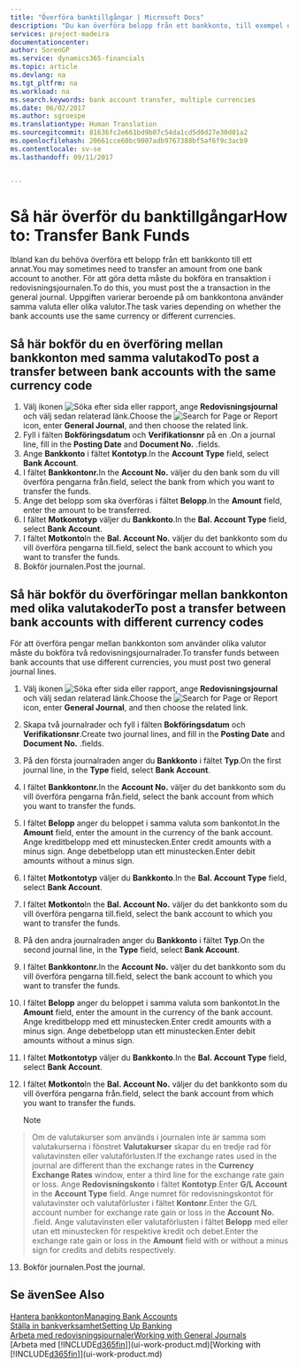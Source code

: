 ```yaml
---
title: "Överföra banktillgångar | Microsoft Docs"
description: "Du kan överföra belopp från ett bankkonto, till exempel olika valutor genom att bokföra transaktionen i redovisningsjournalen."
services: project-madeira
documentationcenter: 
author: SorenGP
ms.service: dynamics365-financials
ms.topic: article
ms.devlang: na
ms.tgt_pltfrm: na
ms.workload: na
ms.search.keywords: bank account transfer, multiple currencies
ms.date: 06/02/2017
ms.author: sgroespe
ms.translationtype: Human Translation
ms.sourcegitcommit: 81636fc2e661bd9b07c54da1cd5d0d27e30d01a2
ms.openlocfilehash: 20661cce60bc9007adb9767388bf5af6f9c3acb9
ms.contentlocale: sv-se
ms.lasthandoff: 09/11/2017


---
```

# <a name="how-to-transfer-bank-funds"></a><span data-ttu-id="ddb79-103">Så här överför du banktillgångar</span><span class="sxs-lookup"><span data-stu-id="ddb79-103">How to: Transfer Bank Funds</span></span>
<span data-ttu-id="ddb79-104">Ibland kan du behöva överföra ett belopp från ett bankkonto till ett annat.</span><span class="sxs-lookup"><span data-stu-id="ddb79-104">You may sometimes need to transfer an amount from one bank account to another.</span></span> <span data-ttu-id="ddb79-105">För att göra detta måste du bokföra en transaktion i redovisningsjournalen.</span><span class="sxs-lookup"><span data-stu-id="ddb79-105">To do this, you must post the a transaction in the general journal.</span></span> <span data-ttu-id="ddb79-106">Uppgiften varierar beroende på om bankkontona använder samma valuta eller olika valutor.</span><span class="sxs-lookup"><span data-stu-id="ddb79-106">The task varies depending on whether the bank accounts use the same currency or different currencies.</span></span>

## <a name="to-post-a-transfer-between-bank-accounts-with-the-same-currency-code"></a><span data-ttu-id="ddb79-107">Så här bokför du en överföring mellan bankkonton med samma valutakod</span><span class="sxs-lookup"><span data-stu-id="ddb79-107">To post a transfer between bank accounts with the same currency code</span></span>
1. <span data-ttu-id="ddb79-108">Välj ikonen ![Söka efter sida eller rapport](media/ui-search/search_small.png "ikonen Söka efter sida eller rapport"), ange **Redovisningsjournal** och välj sedan relaterad länk.</span><span class="sxs-lookup"><span data-stu-id="ddb79-108">Choose the ![Search for Page or Report](media/ui-search/search_small.png "Search for Page or Report icon") icon, enter **General Journal**, and then choose the related link.</span></span>
2. <span data-ttu-id="ddb79-109">Fyll i fälten **Bokföringsdatum** och **Verifikationsnr** på en .</span><span class="sxs-lookup"><span data-stu-id="ddb79-109">On a journal line, fill in the **Posting Date** and **Document No.**</span></span> <span data-ttu-id="ddb79-110">.</span><span class="sxs-lookup"><span data-stu-id="ddb79-110">fields.</span></span>
3. <span data-ttu-id="ddb79-111">Ange **Bankkonto** i fältet **Kontotyp**.</span><span class="sxs-lookup"><span data-stu-id="ddb79-111">In the **Account Type** field, select **Bank Account**.</span></span>
4. <span data-ttu-id="ddb79-112">I fältet **Bankkontonr.**</span><span class="sxs-lookup"><span data-stu-id="ddb79-112">In the **Account No.**</span></span> <span data-ttu-id="ddb79-113">väljer du den bank som du vill överföra pengarna från.</span><span class="sxs-lookup"><span data-stu-id="ddb79-113">field, select the bank from which you want to transfer the funds.</span></span>
5. <span data-ttu-id="ddb79-114">Ange det belopp som ska överföras i fältet **Belopp**.</span><span class="sxs-lookup"><span data-stu-id="ddb79-114">In the **Amount** field, enter the amount to be transferred.</span></span>
6. <span data-ttu-id="ddb79-115">I fältet **Motkontotyp** väljer du **Bankkonto**.</span><span class="sxs-lookup"><span data-stu-id="ddb79-115">In the **Bal. Account Type** field, select **Bank Account**.</span></span>
7. <span data-ttu-id="ddb79-116">I fältet **Motkonto**</span><span class="sxs-lookup"><span data-stu-id="ddb79-116">In the **Bal. Account No.**</span></span> <span data-ttu-id="ddb79-117">väljer du det bankkonto som du vill överföra pengarna till.</span><span class="sxs-lookup"><span data-stu-id="ddb79-117">field, select the bank account to which you want to transfer the funds.</span></span>
8. <span data-ttu-id="ddb79-118">Bokför journalen.</span><span class="sxs-lookup"><span data-stu-id="ddb79-118">Post the journal.</span></span>

## <a name="to-post-a-transfer-between-bank-accounts-with-different-currency-codes"></a><span data-ttu-id="ddb79-119">Så här bokför du överföringar mellan bankkonton med olika valutakoder</span><span class="sxs-lookup"><span data-stu-id="ddb79-119">To post a transfer between bank accounts with different currency codes</span></span>
<span data-ttu-id="ddb79-120">För att överföra pengar mellan bankkonton som använder olika valutor måste du bokföra två redovisningsjournalrader.</span><span class="sxs-lookup"><span data-stu-id="ddb79-120">To transfer funds between bank accounts that use different currencies, you must post two general journal lines.</span></span>

1. <span data-ttu-id="ddb79-121">Välj ikonen ![Söka efter sida eller rapport](media/ui-search/search_small.png "ikonen Söka efter sida eller rapport"), ange **Redovisningsjournal** och välj sedan relaterad länk.</span><span class="sxs-lookup"><span data-stu-id="ddb79-121">Choose the ![Search for Page or Report](media/ui-search/search_small.png "Search for Page or Report icon") icon, enter **General Journal**, and then choose the related link.</span></span>
2. <span data-ttu-id="ddb79-122">Skapa två journalrader och fyll i fälten **Bokföringsdatum** och **Verifikationsnr**.</span><span class="sxs-lookup"><span data-stu-id="ddb79-122">Create two journal lines, and fill in the **Posting Date** and **Document No.**</span></span> <span data-ttu-id="ddb79-123">.</span><span class="sxs-lookup"><span data-stu-id="ddb79-123">fields.</span></span>
3. <span data-ttu-id="ddb79-124">På den första journalraden anger du **Bankkonto** i fältet **Typ**.</span><span class="sxs-lookup"><span data-stu-id="ddb79-124">On the first journal line, in the **Type** field, select **Bank Account**.</span></span>
4. <span data-ttu-id="ddb79-125">I fältet **Bankkontonr.**</span><span class="sxs-lookup"><span data-stu-id="ddb79-125">In the **Account No.**</span></span> <span data-ttu-id="ddb79-126">väljer du det bankkonto som du vill överföra pengarna från.</span><span class="sxs-lookup"><span data-stu-id="ddb79-126">field, select the bank account from which you want to transfer the funds.</span></span>
5. <span data-ttu-id="ddb79-127">I fältet **Belopp** anger du beloppet i samma valuta som bankontot.</span><span class="sxs-lookup"><span data-stu-id="ddb79-127">In the **Amount** field, enter the amount in the currency of the bank account.</span></span> <span data-ttu-id="ddb79-128">Ange kreditbelopp med ett minustecken.</span><span class="sxs-lookup"><span data-stu-id="ddb79-128">Enter credit amounts with a minus sign.</span></span> <span data-ttu-id="ddb79-129">Ange debetbelopp utan ett minustecken.</span><span class="sxs-lookup"><span data-stu-id="ddb79-129">Enter debit amounts without a minus sign.</span></span>
6. <span data-ttu-id="ddb79-130">I fältet **Motkontotyp** väljer du **Bankkonto**.</span><span class="sxs-lookup"><span data-stu-id="ddb79-130">In the **Bal. Account Type** field, select **Bank Account**.</span></span>
7. <span data-ttu-id="ddb79-131">I fältet **Motkonto**</span><span class="sxs-lookup"><span data-stu-id="ddb79-131">In the **Bal. Account No.**</span></span> <span data-ttu-id="ddb79-132">väljer du det bankkonto som du vill överföra pengarna till.</span><span class="sxs-lookup"><span data-stu-id="ddb79-132">field, select the bank account to which you want to transfer the funds.</span></span>
8. <span data-ttu-id="ddb79-133">På den andra journalraden anger du **Bankkonto** i fältet **Typ**.</span><span class="sxs-lookup"><span data-stu-id="ddb79-133">On the second journal line, in the **Type** field, select **Bank Account**.</span></span>
9. <span data-ttu-id="ddb79-134">I fältet **Bankkontonr.**</span><span class="sxs-lookup"><span data-stu-id="ddb79-134">In the **Account No.**</span></span> <span data-ttu-id="ddb79-135">väljer du det bankkonto som du vill överföra pengarna till.</span><span class="sxs-lookup"><span data-stu-id="ddb79-135">field, select the bank account to which you want to transfer the funds.</span></span>
10. <span data-ttu-id="ddb79-136">I fältet **Belopp** anger du beloppet i samma valuta som bankontot.</span><span class="sxs-lookup"><span data-stu-id="ddb79-136">In the **Amount** field, enter the amount in the currency of the bank account.</span></span> <span data-ttu-id="ddb79-137">Ange kreditbelopp med ett minustecken.</span><span class="sxs-lookup"><span data-stu-id="ddb79-137">Enter credit amounts with a minus sign.</span></span> <span data-ttu-id="ddb79-138">Ange debetbelopp utan ett minustecken.</span><span class="sxs-lookup"><span data-stu-id="ddb79-138">Enter debit amounts without a minus sign.</span></span>
11. <span data-ttu-id="ddb79-139">I fältet **Motkontotyp** väljer du **Bankkonto**.</span><span class="sxs-lookup"><span data-stu-id="ddb79-139">In the **Bal. Account Type** field, select **Bank Account**.</span></span>  
12. <span data-ttu-id="ddb79-140">I fältet **Motkonto**</span><span class="sxs-lookup"><span data-stu-id="ddb79-140">In the **Bal. Account No.**</span></span> <span data-ttu-id="ddb79-141">väljer du det bankkonto som du vill överföra pengarna från.</span><span class="sxs-lookup"><span data-stu-id="ddb79-141">field, select the bank account from which you want to transfer the funds.</span></span>

    > [!NOTE]  
>   <span data-ttu-id="ddb79-142">Om de valutakurser som används i journalen inte är samma som valutakurserna i fönstret **Valutakurser** skapar du en tredje rad för valutavinsten eller valutaförlusten.</span><span class="sxs-lookup"><span data-stu-id="ddb79-142">If the exchange rates used in the journal are different than the exchange rates in the **Currency Exchange Rates** window, enter a third line for the exchange rate gain or loss.</span></span> <span data-ttu-id="ddb79-143">Ange **Redovisningskonto** i fältet **Kontotyp**.</span><span class="sxs-lookup"><span data-stu-id="ddb79-143">Enter **G/L Account** in the **Account Type** field.</span></span> <span data-ttu-id="ddb79-144">Ange numret för redovisningskontot för valutavinster och valutaförluster i fältet **Kontonr**.</span><span class="sxs-lookup"><span data-stu-id="ddb79-144">Enter the G/L account number for exchange rate gain or loss in the **Account No.**</span></span> <span data-ttu-id="ddb79-145">.</span><span class="sxs-lookup"><span data-stu-id="ddb79-145">field.</span></span> <span data-ttu-id="ddb79-146">Ange valutavinsten eller valutaförlusten i fältet **Belopp** med eller utan ett minustecken för respektive kredit och debet.</span><span class="sxs-lookup"><span data-stu-id="ddb79-146">Enter the exchange rate gain or loss in the **Amount** field with or without a minus sign for credits and debits respectively.</span></span>
13. <span data-ttu-id="ddb79-147">Bokför journalen.</span><span class="sxs-lookup"><span data-stu-id="ddb79-147">Post the journal.</span></span>

## <a name="see-also"></a><span data-ttu-id="ddb79-148">Se även</span><span class="sxs-lookup"><span data-stu-id="ddb79-148">See Also</span></span>
[<span data-ttu-id="ddb79-149">Hantera bankkonton</span><span class="sxs-lookup"><span data-stu-id="ddb79-149">Managing Bank Accounts</span></span>](bank-manage-bank-accounts.md)  
[<span data-ttu-id="ddb79-150">Ställa in bankverksamhet</span><span class="sxs-lookup"><span data-stu-id="ddb79-150">Setting Up Banking</span></span>](bank-setup-banking.md)  
[<span data-ttu-id="ddb79-151">Arbeta med redovisningsjournaler</span><span class="sxs-lookup"><span data-stu-id="ddb79-151">Working with General Journals</span></span>](ui-work-general-journals.md)  
<span data-ttu-id="ddb79-152">[Arbeta med [!INCLUDE[d365fin](includes/d365fin_md.md)]](ui-work-product.md)</span><span class="sxs-lookup"><span data-stu-id="ddb79-152">[Working with [!INCLUDE[d365fin](includes/d365fin_md.md)]](ui-work-product.md)</span></span>

